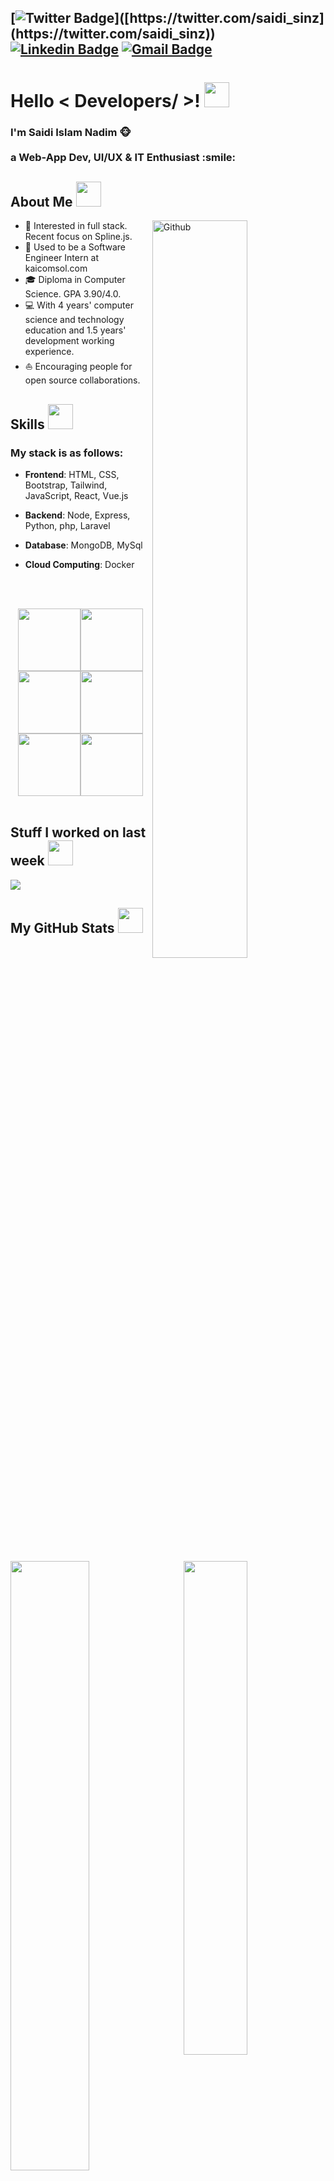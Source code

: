 <!-- Hi there! Feel free to make this your own but don't use my data. Attributions are welcomed --> 

[![Twitter Badge](https://img.shields.io/badge/-@saidi_sinz-1ca0f1?style=flat-square&labelColor=1ca0f1&logo=twitter&logoColor=white&link=[https://twitter.com/saidi_sinz](https://twitter.com/saidi_sinz))]([https://twitter.com/saidi_sinz](https://twitter.com/saidi_sinz)) [![Linkedin Badge](https://img.shields.io/badge/-sinnerd-blue?style=flat-square&logo=Linkedin&logoColor=white&link=https://www.linkedin.com/in/sinnerd/)](https://www.linkedin.com/in/sinnerd/)
[![Gmail Badge](https://img.shields.io/badge/-saidiislam05@gmail.com-c14438?style=flat-square&logo=Gmail&logoColor=white&link=mailto:pranjalbhardwaj@ieee.org)](mailto:saidiislam05@gmail.com)
---
<h1> Hello < Developers/ >! <img src = "https://raw.githubusercontent.com/MartinHeinz/MartinHeinz/master/wave.gif" width = "40"> </h1>
<!-- <img src="https://github.com/halfrost/halfrost/blob/master/icons/header_1.png" /> -->
<div size='20px'><h3>I'm Saidi Islam Nadim 🐵 <br><br>a Web-App Dev, UI/UX & IT Enthusiast :smile:</h3> 
</div>

<h2> About Me <img height="40" src="https://raw.githubusercontent.com/innng/innng/master/assets/kyubey.gif"/></h2>

<img width="55%" align="right" alt="Github" src="https://raw.githubusercontent.com/onimur/.github/master/.resources/git-header.svg" />

* 🧐   Interested in full stack. Recent focus on Spline.js.
* 💼   Used to be a Software Engineer Intern at kaicomsol.com
* 🎓   Diploma in Computer Science. GPA 3.90/4.0.
* 💻   With 4 years' computer science and technology education and 1.5 years' development working experience.
* ⛵   Encouraging people for open source collaborations.


<h2> Skills <img src = "https://media2.giphy.com/media/QssGEmpkyEOhBCb7e1/giphy.gif?cid=ecf05e47a0n3gi1bfqntqmob8g9aid1oyj2wr3ds3mg700bl&rid=giphy.gif" width = "40"> </h2>
  <h3>My stack is as follows:</h3>
  
* **Frontend**: HTML, CSS, Bootstrap, Tailwind, JavaScript, React, Vue.js
* **Backend**: Node, Express, Python, php, Laravel
* **Database**: MongoDB, MySql
* **Cloud Computing**: Docker

  <br><br>
<p align="center">
  <img src="https://media3.giphy.com/media/ln7z2eWriiQAllfVcn/200w.webp" width="100"><img src="https://i.giphy.com/media/LMt9638dO8dftAjtco/200.webp" width="100"><img src="https://i.giphy.com/media/eNAsjO55tPbgaor7ma/200w.webp" width="100"><img src="https://i.giphy.com/media/VgGthkhUvGgOit7Y9i/200.webp" width="100"><img src="https://i.giphy.com/media/KzJkzjggfGN5Py6nkT/200.webp" width="100"><img src="https://i.giphy.com/media/IdyAQJVN2kVPNUrojM/200.webp" width="100"><br><br>
</p>

<h2> Stuff I worked on last week  <img src = "https://media1.giphy.com/media/JZ40cnfnN11KycrvMF/giphy.gif?cid=ecf05e47a0n3gi1bfqntqmob8g9aid1oyj2wr3ds3mg700bl&rid=giphy.gif" width = "40"> </h2>
<a href="https://github.com/anuraghazra/github-readme-stats">
<img align="center" src="https://github-readme-stats.vercel.app/api/wakatime?username=@saidiislam&compact=True"/>
</a>
<br>

<h2> My GitHub Stats <img src='https://media1.giphy.com/media/du3J3cXyzhj75IOgvA/giphy.gif?cid=ecf05e47x2g034i9pzwtzzsd3xgg2w9nr94t4tflbbgo3008&rid=giphy.gif' width = "40"> </h2>
<br/>

<!-- <table style="border: none; width: 100%;"><tr style="border: none;"><td valign="center" width="50%" border: none style="border: none;">

<img src="https://github-readme-stats.vercel.app/api?username=saidiislam&show_icons=true&count_private=true&hide_border=true" align="left" style="width: 100%" />

</td><td valign="center" width="50%" style="border: none;">

<img src="https://github-readme-stats.vercel.app/api/top-langs/?username=saidiislam&hide_border=true&layout=compact" align="left" style="width: 100%" />

</td></tr></table>  
 -->


<img src="https://github-readme-stats.vercel.app/api/top-langs/?username=saidiislam&hide_border=true&layout=compact" style="width: 45%" align="right"/>
  <img src="https://github-readme-stats.vercel.app/api?username=saidiislam&show_icons=true&count_private=true&hide_border=true" style="width: 50%" />

  
<p align='center'>

![visitors](https://visitor-badge.glitch.me/badge?page_id=Saidiislam.Saidiislam)

</p>




